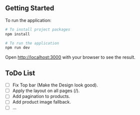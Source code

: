 
## Getting Started

To run the application:

```bash
# To install project packages
npm install

# To run the application
npm run dev
```

Open [http://localhost:3000](http://localhost:3000) with your browser to see the result.

## ToDo List
-[ ] Fix Top bar (Make the Design look good).
-[ ] Apply the layout on all pages (/).
-[ ] Add pagination to products.
-[ ] Add product image fallback.
-[ ] ...
